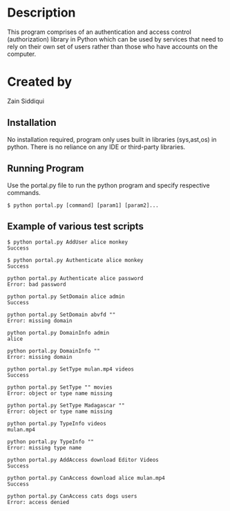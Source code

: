 # Description
This program comprises of an authentication and access control (authorization) library in Python which can be used by services that need to rely on their own set of users rather than those who have accounts on the computer.

# Created by
Zain Siddiqui

## Installation
No installation required, program only uses built in libraries (sys,ast,os) in python. There is no reliance on any IDE or third-party libraries.

## Running Program
Use the portal.py file to run the python program and specify respective commands.

```
$ python portal.py [command] [param1] [param2]...
```

## Example of various test scripts
```
$ python portal.py AddUser alice monkey
Success
```

```
$ python portal.py Authenticate alice monkey
Success
```

```
python portal.py Authenticate alice password
Error: bad password
```

```
python portal.py SetDomain alice admin
Success
```

```
python portal.py SetDomain abvfd ""
Error: missing domain
```

```
python portal.py DomainInfo admin
alice
```

```
python portal.py DomainInfo ""
Error: missing domain
```

```
python portal.py SetType mulan.mp4 videos
Success
```

```
python portal.py SetType "" movies
Error: object or type name missing
```

```
python portal.py SetType Madagascar ""
Error: object or type name missing
```

```
python portal.py TypeInfo videos
mulan.mp4
```

```
python portal.py TypeInfo ""
Error: missing type name
```

```
python portal.py AddAccess download Editor Videos
Success
```

```
python portal.py CanAccess download alice mulan.mp4
Success
```

```
python portal.py CanAccess cats dogs users
Error: access denied
```